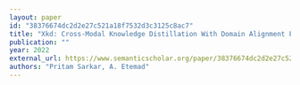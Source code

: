 ```yaml
---
layout: paper
id: "38376674dc2d2e27c521a18f7532d3c3125c8ac7"
title: "Xkd: Cross-Modal Knowledge Distillation With Domain Alignment For Video Representation Learning"
publication: ""
year: 2022
external_url: https://www.semanticscholar.org/paper/38376674dc2d2e27c521a18f7532d3c3125c8ac7
authors: "Pritam Sarkar, A. Etemad"
---
```

